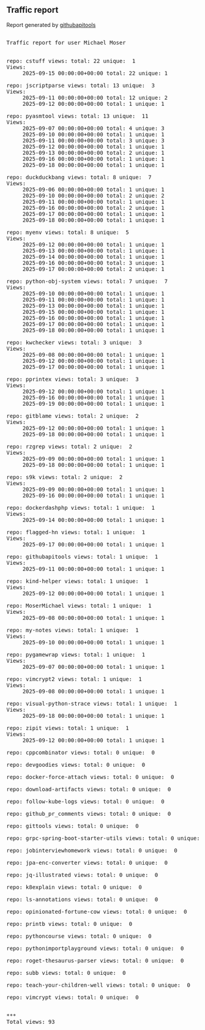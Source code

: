 <h2> Traffic report </h2>

Report generated by <a href="https://github.com/MoserMichael/githubapitools">githubapitools</a>

<pre>

Traffic report for user Michael Moser


repo: cstuff views: total: 22 unique:  1
Views:
	 2025-09-15 00:00:00+00:00 total: 22 unique: 1

repo: jscriptparse views: total: 13 unique:  3
Views:
	 2025-09-11 00:00:00+00:00 total: 12 unique: 2
	 2025-09-12 00:00:00+00:00 total: 1 unique: 1

repo: pyasmtool views: total: 13 unique:  11
Views:
	 2025-09-07 00:00:00+00:00 total: 4 unique: 3
	 2025-09-10 00:00:00+00:00 total: 1 unique: 1
	 2025-09-11 00:00:00+00:00 total: 3 unique: 3
	 2025-09-12 00:00:00+00:00 total: 1 unique: 1
	 2025-09-13 00:00:00+00:00 total: 2 unique: 1
	 2025-09-16 00:00:00+00:00 total: 1 unique: 1
	 2025-09-18 00:00:00+00:00 total: 1 unique: 1

repo: duckduckbang views: total: 8 unique:  7
Views:
	 2025-09-06 00:00:00+00:00 total: 1 unique: 1
	 2025-09-10 00:00:00+00:00 total: 2 unique: 2
	 2025-09-11 00:00:00+00:00 total: 1 unique: 1
	 2025-09-16 00:00:00+00:00 total: 2 unique: 1
	 2025-09-17 00:00:00+00:00 total: 1 unique: 1
	 2025-09-18 00:00:00+00:00 total: 1 unique: 1

repo: myenv views: total: 8 unique:  5
Views:
	 2025-09-12 00:00:00+00:00 total: 1 unique: 1
	 2025-09-13 00:00:00+00:00 total: 1 unique: 1
	 2025-09-14 00:00:00+00:00 total: 1 unique: 1
	 2025-09-16 00:00:00+00:00 total: 3 unique: 1
	 2025-09-17 00:00:00+00:00 total: 2 unique: 1

repo: python-obj-system views: total: 7 unique:  7
Views:
	 2025-09-10 00:00:00+00:00 total: 1 unique: 1
	 2025-09-11 00:00:00+00:00 total: 1 unique: 1
	 2025-09-13 00:00:00+00:00 total: 1 unique: 1
	 2025-09-15 00:00:00+00:00 total: 1 unique: 1
	 2025-09-16 00:00:00+00:00 total: 1 unique: 1
	 2025-09-17 00:00:00+00:00 total: 1 unique: 1
	 2025-09-18 00:00:00+00:00 total: 1 unique: 1

repo: kwchecker views: total: 3 unique:  3
Views:
	 2025-09-08 00:00:00+00:00 total: 1 unique: 1
	 2025-09-12 00:00:00+00:00 total: 1 unique: 1
	 2025-09-17 00:00:00+00:00 total: 1 unique: 1

repo: pprintex views: total: 3 unique:  3
Views:
	 2025-09-12 00:00:00+00:00 total: 1 unique: 1
	 2025-09-16 00:00:00+00:00 total: 1 unique: 1
	 2025-09-19 00:00:00+00:00 total: 1 unique: 1

repo: gitblame views: total: 2 unique:  2
Views:
	 2025-09-12 00:00:00+00:00 total: 1 unique: 1
	 2025-09-18 00:00:00+00:00 total: 1 unique: 1

repo: rzgrep views: total: 2 unique:  2
Views:
	 2025-09-09 00:00:00+00:00 total: 1 unique: 1
	 2025-09-18 00:00:00+00:00 total: 1 unique: 1

repo: s9k views: total: 2 unique:  2
Views:
	 2025-09-09 00:00:00+00:00 total: 1 unique: 1
	 2025-09-16 00:00:00+00:00 total: 1 unique: 1

repo: dockerdashphp views: total: 1 unique:  1
Views:
	 2025-09-14 00:00:00+00:00 total: 1 unique: 1

repo: flagged-hn views: total: 1 unique:  1
Views:
	 2025-09-17 00:00:00+00:00 total: 1 unique: 1

repo: githubapitools views: total: 1 unique:  1
Views:
	 2025-09-11 00:00:00+00:00 total: 1 unique: 1

repo: kind-helper views: total: 1 unique:  1
Views:
	 2025-09-12 00:00:00+00:00 total: 1 unique: 1

repo: MoserMichael views: total: 1 unique:  1
Views:
	 2025-09-08 00:00:00+00:00 total: 1 unique: 1

repo: my-notes views: total: 1 unique:  1
Views:
	 2025-09-10 00:00:00+00:00 total: 1 unique: 1

repo: pygamewrap views: total: 1 unique:  1
Views:
	 2025-09-07 00:00:00+00:00 total: 1 unique: 1

repo: vimcrypt2 views: total: 1 unique:  1
Views:
	 2025-09-08 00:00:00+00:00 total: 1 unique: 1

repo: visual-python-strace views: total: 1 unique:  1
Views:
	 2025-09-18 00:00:00+00:00 total: 1 unique: 1

repo: zipit views: total: 1 unique:  1
Views:
	 2025-09-12 00:00:00+00:00 total: 1 unique: 1

repo: cppcombinator views: total: 0 unique:  0

repo: devgoodies views: total: 0 unique:  0

repo: docker-force-attach views: total: 0 unique:  0

repo: download-artifacts views: total: 0 unique:  0

repo: follow-kube-logs views: total: 0 unique:  0

repo: github_pr_comments views: total: 0 unique:  0

repo: gittools views: total: 0 unique:  0

repo: grpc-spring-boot-starter-utils views: total: 0 unique:  0

repo: jobinterviewhomework views: total: 0 unique:  0

repo: jpa-enc-converter views: total: 0 unique:  0

repo: jq-illustrated views: total: 0 unique:  0

repo: k8explain views: total: 0 unique:  0

repo: ls-annotations views: total: 0 unique:  0

repo: opinionated-fortune-cow views: total: 0 unique:  0

repo: printb views: total: 0 unique:  0

repo: pythoncourse views: total: 0 unique:  0

repo: pythonimportplayground views: total: 0 unique:  0

repo: roget-thesaurus-parser views: total: 0 unique:  0

repo: subb views: total: 0 unique:  0

repo: teach-your-children-well views: total: 0 unique:  0

repo: vimcrypt views: total: 0 unique:  0


***
Total views: 93

